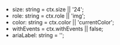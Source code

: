- size: string = ctx.size || '24';
- role: string = ctx.role || 'img';
- color: string = ctx.color || 'currentColor';
- withEvents = ctx.withEvents || false;
- ariaLabel: string = '<icon file name>';
